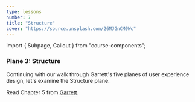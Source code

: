```yaml
---
type: lessons
number: 7
title: "Structure"
cover: "https://source.unsplash.com/26MJGnCM0Wc"
---
```

import { Subpage, Callout } from "course-components";

<Subpage slug="structure">

### Plane 3: Structure

Continuing with our walk through Garrett's five planes of user experience design, let's examine the Structure plane.

<Callout lead={true} color="alternate">

Read Chapter 5 from [Garrett][garrett].

</Callout>

[garrett]: https://learning.oreilly.com/library/view/the-elements-of/9780321688651/

</Subpage>
